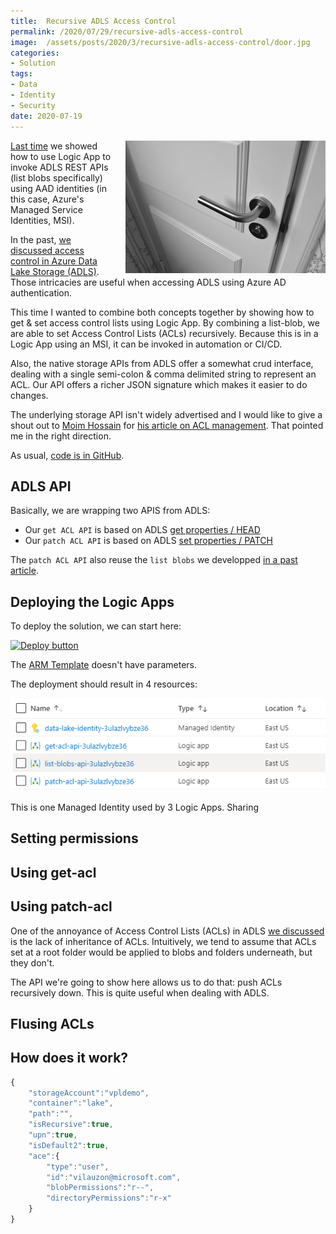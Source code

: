```yaml
---
title:  Recursive ADLS Access Control
permalink: /2020/07/29/recursive-adls-access-control
image:  /assets/posts/2020/3/recursive-adls-access-control/door.jpg
categories:
- Solution
tags:
- Data
- Identity
- Security
date: 2020-07-19
---
```

<img style="float:right;padding-left:20px;" title="From pexels.com" src="/assets/posts/2020/3/recursive-adls-access-control/door.jpg" />

[Last time](/2020/07/22/azure-data-lake-storage-logic-app-with-managed-identities) we showed how to use Logic App to invoke ADLS REST APIs (list blobs specifically) using AAD identities (in this case, Azure's Managed Service Identities, MSI).

In the past, [we discussed access control in Azure Data Lake Storage (ADLS)](/2020/07/16/access-control-in-azure-data-lake-storage).  Those intricacies are useful when accessing ADLS using Azure AD authentication.

This time I wanted to combine both concepts together by showing how to get & set access control lists using Logic App.  By combining a list-blob, we are able to set Access Control Lists (ACLs) recursively.  Because this is in a Logic App using an MSI, it can be invoked in automation or CI/CD.

Also, the native storage APIs from ADLS offer a somewhat crud interface, dealing with a single semi-colon & comma delimited string to represent an ACL.  Our API offers a richer JSON signature which makes it easier to do changes.

The underlying storage API isn't widely advertised and I would like to give a shout out to [Moim Hossain](https://moimhossain.com/) for [his article on ACL management](https://moimhossain.com/2019/09/20/access-control-management-via-rest-api-azure-data-lake-gen-2/).  That pointed me in the right direction.

As usual, [code is in GitHub](https://github.com/vplauzon/storage/tree/master/adls-acl-api).

## ADLS API

Basically, we are wrapping two APIS from ADLS:

* Our `get ACL API` is based on ADLS [get properties / HEAD](https://docs.microsoft.com/en-us/rest/api/storageservices/datalakestoragegen2/path/getproperties)
* Our `patch ACL API` is based on ADLS [set properties / PATCH](https://docs.microsoft.com/en-us/rest/api/storageservices/datalakestoragegen2/path/update)

The `patch ACL API` also reuse the `list blobs` we developped [in a past article](/2020/07/22/azure-data-lake-storage-logic-app-with-managed-identities).

## Deploying the Logic Apps

To deploy the solution, we can start here:

[![Deploy button](http://azuredeploy.net/deploybutton.png)](https://portal.azure.com/#create/Microsoft.Template/uri/https%3A%2F%2Fraw.githubusercontent.com%2Fvplauzon%2Fstorage%2Fmaster%2Fadls-acl-api%2Fdeploy-acl.json)

The [ARM Template](https://github.com/vplauzon/storage/blob/master/adls-acl-api/deploy-acl.json) doesn't have parameters.

The deployment should result in 4 resources:

![resources](/assets/posts/2020/3/recursive-adls-access-control/resources.png)

This is one Managed Identity used by 3 Logic Apps.  Sharing 

## Setting permissions

## Using get-acl

## Using patch-acl

One of the annoyance of Access Control Lists (ACLs) in ADLS [we discussed](/2020/07/16/access-control-in-azure-data-lake-storage) is the lack of inheritance of ACLs.  Intuitively, we tend to assume that ACLs set at a root folder would be applied to blobs and folders underneath, but they don't.

The API we're going to show here allows us to do that:  push ACLs recursively down.  This is quite useful when dealing with ADLS.


## Flusing ACLs

## How does it work?

```javascript
{
    "storageAccount":"vpldemo",
    "container":"lake",
    "path":"",
    "isRecursive":true,
    "upn":true,
    "isDefault2":true,
    "ace":{
        "type":"user",
        "id":"vilauzon@microsoft.com",
        "blobPermissions":"r--",
        "directoryPermissions":"r-x"
    }
}
```